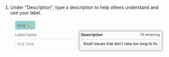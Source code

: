 1. Under "Description", type a description to help others understand and use your label.
  ![Field to type a label description](/assets/images/help/issues/label-description-field.png)
